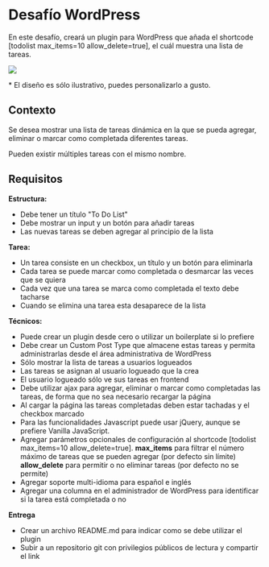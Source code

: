 #
# **Desafío WordPress**

En este desafío, creará un plugin para WordPress que añada el shortcode [todolist max\_items=10 allow\_delete=true], el cuál muestra una lista de tareas.

![](RackMultipart20220610-1-k7lvv6_html_2d4b329a050de012.png)

\* El diseño es sólo ilustrativo, puedes personalizarlo a gusto.

## **Contexto**

Se desea mostrar una lista de tareas dinámica en la que se pueda agregar, eliminar o marcar como completada diferentes tareas.

Pueden existir múltiples tareas con el mismo nombre.

## **Requisitos**

**Estructura:**

- Debe tener un título &quot;To Do List&quot;
- Debe mostrar un input y un botón para añadir tareas
- Las nuevas tareas se deben agregar al principio de la lista

**Tarea:**

- Un tarea consiste en un checkbox, un título y un botón para eliminarla
- Cada tarea se puede marcar como completada o desmarcar las veces que se quiera
- Cada vez que una tarea se marca como completada el texto debe tacharse
- Cuando se elimina una tarea esta desaparece de la lista

**Técnicos:**

- Puede crear un plugin desde cero o utilizar un boilerplate si lo prefiere
- Debe crear un Custom Post Type que almacene estas tareas y permita administrarlas desde el área administrativa de WordPress
- Sólo mostrar la lista de tareas a usuarios logueados
- Las tareas se asignan al usuario logueado que la crea
- El usuario logueado sólo ve sus tareas en frontend
- Debe utilizar ajax para agregar, eliminar o marcar como completadas las tareas, de forma que no sea necesario recargar la página
- Al cargar la página las tareas completadas deben estar tachadas y el checkbox marcado
- Para las funcionalidades Javascript puede usar jQuery, aunque se prefiere Vanilla JavaScript.
- Agregar parámetros opcionales de configuración al shortcode [todolist max\_items=10 allow\_delete=true].
**max\_items** para filtrar el número máximo de tareas que se pueden agregar (por defecto sin límite)
**allow\_delete** para permitir o no eliminar tareas (por defecto no se permite)
- Agregar soporte multi-idioma para español e inglés
- Agregar una columna en el administrador de WordPress para identificar si la tarea está completada o no

**Entrega**

- Crear un archivo README.md para indicar como se debe utilizar el plugin
- Subir a un repositorio git con privilegios públicos de lectura y compartir el link
